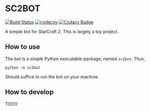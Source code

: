 # SC2BOT
[![Build Status](https://travis-ci.com/N-Wouda/SC2BOT.svg?branch=master)](https://travis-ci.com/N-Wouda/SC2BOT)
[![codecov](https://codecov.io/gh/N-Wouda/SC2BOT/branch/master/graph/badge.svg)](https://codecov.io/gh/N-Wouda/SC2BOT)
[![Codacy Badge](https://api.codacy.com/project/badge/Grade/e38d50e9485e424c9405f660c02326b7)](https://www.codacy.com/app/N-Wouda/SC2BOT)

A simple bot for StarCraft 2. This is largely a toy project.

## How to use

The bot is a simple Python executable package, named `sc2bot`. Thus,

```
python -m sc2bot
```

Should suffice to run the bot on your machine.

## How to develop

TODO

